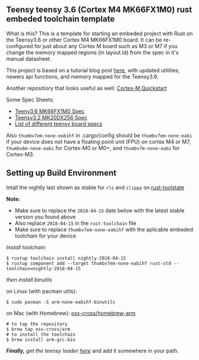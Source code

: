 ## Teensy teensy 3.6 (Cortex M4 MK66FX1M0) rust embeded toolchain template

What is this? This is a template for starting an embeded project with Rust on the Teensy3.6 or other Cortex M4 MK66FX1M0 board. It can be re-configured for just about any Cortex M board such as M3 or M7 if you change the memory mapped regions (in layout.ld) from the spec in it's manual datasheet.

This project is based on a tutorial blog post [here](https://branan.github.io/teensy/2017/01/12/bootup.html), with updated utilities, newers api functions, and memory mapped for the Teensy3.6.

Another repositiory that looks useful as well: [Cortex-M Quickstart](https://github.com/rust-embedded/cortex-m-quickstart)

Some Spec Sheets:

- [Teeny3.6 MK66FX1M0 Spec](https://www.pjrc.com/teensy/K66P144M180SF5RMV2.pdf)
- [Teensy3.2 MK20DX256 Spec](https://www.pjrc.com/teensy/K20P64M72SF1RM.pdf)
- [List of different teensy board specs](https://www.pjrc.com/teensy/techspecs.html)

Also `thumbv7em-none-eabihf` in .cargo/config should be `thumbv7em-none-eabi` if your device does not have a floating point unit (FPU) on cortex M4 or M7, `thumbv6m-none-eabi` for Cortex-M0 or M0+, and `thumbv7m-none-eabi` for Cortex-M3.

## Setting up Build Environment

Intall the nightly last shown as stable for `rls` and `clippy` on [rust-toolstate](https://rust-lang-nursery.github.io/rust-toolstate/)

**Note:**

- Make sure to replace the `2018-04-15` date below with the latest stable version you found above
- Also replace `2018-04-15` in the `rust-toolchain` file
- Make sure to replace `thumbv7em-none-eabihf` with the aplicable embeded toolchain for your device

*Install toolchain:*

```shell
$ rustup toolchain install nightly-2018-04-15
$ rustup component add --target thumbv7em-none-eabihf rust-std --toolchain=nightly-2018-04-15
```

*then install binutils*

on Linux (with pacman utils):

```shell
$ sudo pacman -S arm-none-eabihf-binutils
```

on Mac (with Homebrew):
[osx-cross/homebrew-arm](https://github.com/osx-cross/homebrew-arm)

```shell
# to tap the repository
$ brew tap osx-cross/arm
# to install the toolchain
$ brew install arm-gcc-bin
```

***Finally,*** *get the teensy loader [here](https://www.pjrc.com/teensy/loader_cli.html)* and add it somewhere in your path.